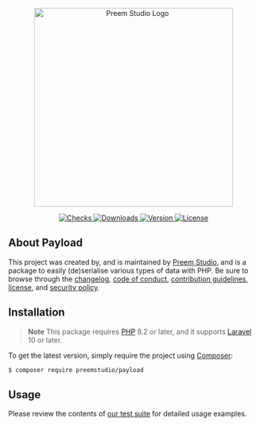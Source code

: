 <p align="center">
    <a href="https://preem.studio" target="_blank">
        <img src="https://raw.githubusercontent.com/PreemStudio/assets/main/logo-text.svg" width="400" alt="Preem Studio Logo" />
    </a>
</p>

<p align="center">
    <a href="https://github.com/PreemStudio/payload/actions">
        <img src="https://badge.sh/github/check-runs/PreemStudio/payload" alt="Checks" />
    </a>
    <a href="https://packagist.org/packages/preemstudio/payload">
        <img src="https://badge.sh/packagist/downloads/PreemStudio/payload" alt="Downloads" />
    </a>
    <a href="https://packagist.org/packages/preemstudio/payload">
        <img src="https://badge.sh/packagist/version/PreemStudio/payload" alt="Version" />
    </a>
    <a href="https://packagist.org/packages/preemstudio/payload">
        <img src="https://badge.sh/packagist/license/PreemStudio/payload" alt="License" />
    </a>
</p>

## About Payload

This project was created by, and is maintained by [Preem Studio](https://github.com/PreemStudio), and is a package to easily (de)serialise various types of data with PHP. Be sure to browse through the [changelog](CHANGELOG.md), [code of conduct](.github/CODE_OF_CONDUCT.md), [contribution guidelines](.github/CONTRIBUTING.md), [license](LICENSE), and [security policy](.github/SECURITY.md).

## Installation

> **Note**
> This package requires [PHP](https://www.php.net/) 8.2 or later, and it supports [Laravel](https://laravel.com/) 10 or later.

To get the latest version, simply require the project using [Composer](https://getcomposer.org/):

```bash
$ composer require preemstudio/payload
```

## Usage

Please review the contents of [our test suite](/tests) for detailed usage examples.
